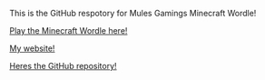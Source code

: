 This is the GitHub respotory for Mules Gamings Minecraft Wordle!
<!-- Link Minecraft Wordle -->
<a href="https://mulesgaming.com">Play the Minecraft Wordle here!</a>
<!-- Link my website -->
<a href="https://www.mulesgaming.com">My website!</a>
<!-- Link Github repo -->
<a href="https://github.com/MulesGaming/minecraft-wordle">Heres the GitHub repository!</a>
